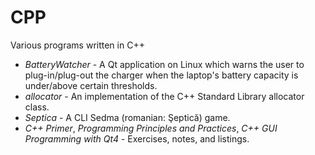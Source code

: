 # CPP
<p>Various programs written in C++</p>
<ul>
  <li><i>BatteryWatcher</i> - A Qt application on Linux which warns the user to plug-in/plug-out the charger
                         when the laptop's battery capacity is under/above certain thresholds.</li>
  <li><i>allocator</i> - An implementation of the C++ Standard Library allocator class.</li>
  <li><i>Septica</i> - A CLI Sedma (romanian: Şeptică) game.</li>
  <li><i>C++ Primer</i>, <i>Programming Principles and Practices</i>, <i>C++ GUI Programming with Qt4</i> - Exercises, notes, and listings.</li>
</ul>
